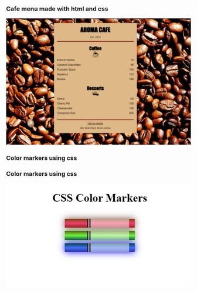 ### Cafe menu made with html and css

![Alt text](image-1.png)

### Color markers using css

### Color markers using css
![color-theory](image.png)
